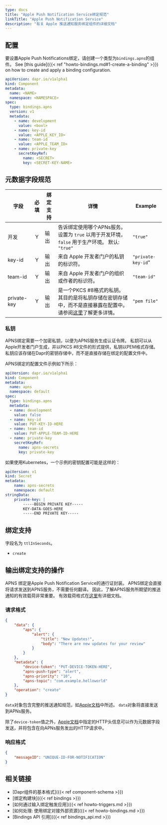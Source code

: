 ```yaml
---
type: docs
title: "Apple Push Notification Service绑定规范"
linkTitle: "Apple Push Notification Service"
description: "有关 Apple 推送通知服务绑定组件的详细文档"
---
```


## 配置

要设置Apple Push Notifications绑定，请创建一个类型为`bindings.apns`的组件。 See [this guide]({{< ref "howto-bindings.md#1-create-a-binding" >}}) on how to create and apply a binding configuration.

```yaml
apiVersion: dapr.io/v1alpha1
kind: Component
metadata:
  name: <NAME>
  namespace: <NAMESPACE>
spec:
  type: bindings.apns
  version: v1
  metadata:
    - name: development
      value: <bool>
    - name: key-id
      value: <APPLE_KEY_ID>
    - name: team-id
      value: <APPLE_TEAM_ID>
    - name: private-key
      secretKeyRef:
        name: <SECRET>
        key: <SECRET-KEY-NAME>
```
## 元数据字段规范

| 字段          | 必填 | 绑定支持 | 详情                                                                         | Example            |
| ----------- |:--:| ---- | -------------------------------------------------------------------------- | ------------------ |
| 开发          | Y  | 输出   | 告诉绑定使用哪个APNs服务。 设置为 `true` 以用于开发环境， `false` 用于生产环境。 默认: `"true"`           | `"true"`           |
| key-id      | Y  | 输出   | 来自 Apple 开发者门户的私钥的标识符。                                                     | `"private-key-id`" |
| team-id     | Y  | 输出   | 来自 Apple 开发者门户的组织或作者的标识符。                                                  | `"team-id"`        |
| private-key | Y  | 输出   | 是一个PKCS #8格式的私钥。 其目的是将私钥存储在密钥存储中，而不是直接暴露在配置中。 请参阅[这里](#private-key)了解更多详情。 | `"pem file"`       |

### 私钥
APNS绑定需要一个加密私钥，以便为APNS服务生成认证令牌。 私钥可以从Apple开发者门户生成，并以PKCS #8文件的形式提供，私钥以PEM格式存储。 私钥应该存储在Dapr的密钥存储中，而不是直接存储在绑定的配置文件中。

APNS绑定的配置文件示例如下所示：
```yaml
apiVersion: dapr.io/v1alpha1
kind: Component
metadata:
  name: apns
  namespace: default
spec:
  type: bindings.apns
  metadata:
  - name: development
    value: false
  - name: key-id
    value: PUT-KEY-ID-HERE
  - name: team-id
    value: PUT-APPLE-TEAM-ID-HERE
  - name: private-key
    secretKeyRef:
      name: apns-secrets
      key: private-key
```
如果使用Kubernetes，一个示例的密钥配置可能是这样的：
```yaml
apiVersion: v1
kind: Secret
metadata:
    name: apns-secrets
    namespace: default
stringData:
    private-key: |
        -----BEGIN PRIVATE KEY-----
        KEY-DATA-GOES-HERE
        -----END PRIVATE KEY-----
```

## 绑定支持

字段名为 `ttlInSeconds`。

- `create`

## 输出绑定支持的操作

APNS 绑定是Apple Push Notification Service的通行证封装。 APNS绑定会直接将请求发送到APNS服务，不需要任何翻译。 因此，了解APNS服务所期望的推送通知的有效载荷非常重要。 有效载荷格式在[这里](https://developer.apple.com/documentation/usernotifications/setting_up_a_remote_notification_server/generating_a_remote_notification)有详细文档。

### 请求格式

```json
{
    "data": {
        "aps": {
            "alert": {
                "title": "New Updates!",
                "body": "There are new updates for your review"
            }
        }
    },
    "metadata": {
        "device-token": "PUT-DEVICE-TOKEN-HERE",
        "apns-push-type": "alert",
        "apns-priority": "10",
        "apns-topic": "com.example.helloworld"
    },
    "operation": "create"
}
```

`data`对象包含完整的推送通知规范，如[Apple文档](https://developer.apple.com/documentation/usernotifications/setting_up_a_remote_notification_server/generating_a_remote_notification)中所述。 `data`对象将直接发送到APNs服务。

除了`device-token`值之外，[Apple文档](https://developer.apple.com/documentation/usernotifications/setting_up_a_remote_notification_server/sending_notification_requests_to_apns)中指定的HTTP头信息可以作为元数据字段发送，并将包含在向APNs服务发出的HTTP请求中。

### 响应格式

```json
{
    "messageID": "UNIQUE-ID-FOR-NOTIFICATION"
}
```

## 相关链接

- [Dapr组件的基本格式]({{< ref component-schema >}})
- [绑定构建块]({{< ref bindings >}})
- [如何通过输入绑定触发应用]({{< ref howto-triggers.md >}})
- [如何处理: 使用绑定对接外部资源]({{< ref howto-bindings.md >}})
- [Bindings API 引用]({{< ref bindings_api.md >}})

